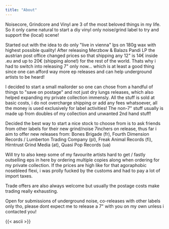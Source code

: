 ```yaml
---
title: "About"
---
```

Noisecore, Grindcore and Vinyl are 3 of the most beloved things in my life. So it only came natural to start a diy vinyl only noise/grind label to try and support the (local) scene!

Started out with the idea to do only "live in vienna" lps on 180g wax with highest possible quality! After releasing Merzbow & Balazs Pandi LP the austrian post office changed prices so that shipping any 12" is 14€ inside .eu and up to 20€ (shipping alone!) for the rest of the world. Thats why i had to switch into releasing 7" only now... which is at least a good thing since one can afford way more ep releases and can help underground artists to be heard!

I decided to start a small mailorder so one can chose from a handful of things to "save on postage" and not just dry lungs releases, which also helped expanding my private collection immensly. All the stuff is sold at basic costs, i do not overcharge shipping or add any fees whatsoever, all the money is used exclusively for label activities! The non-7" stuff usually is made up from doubles of my collection and unwanted 2nd hand stuff!

Decided the best way to start a nice stock to choose from is to ask friends from other labels for their new grind/noise 7inchers on release, thus far i aim to offer new releases from: Bones Brigade (fr), Fourth Dimension Records / Lumberton Trading Company (pl), Freak Animal Records (fi), Hirntrust Grind Media (at), Quasi Pop Records (ua)

Will try to also keep some of my favourite artists hard to get / fastly outselling eps in here by ordering multiple copies along when ordering for my private collection. If the prices are high like for that agoraphobic nosebleed flexi, i was prolly fucked by the customs and had to pay a lot of import taxes.

Trade offers are also always welcome but usually the postage costs make trading really exhausting.

Open for submissions of underground noise, co-releases with other labels only tho, please dont expect me to release a 7" with you on my own unless i contacted you!

{{< ascii >}}
